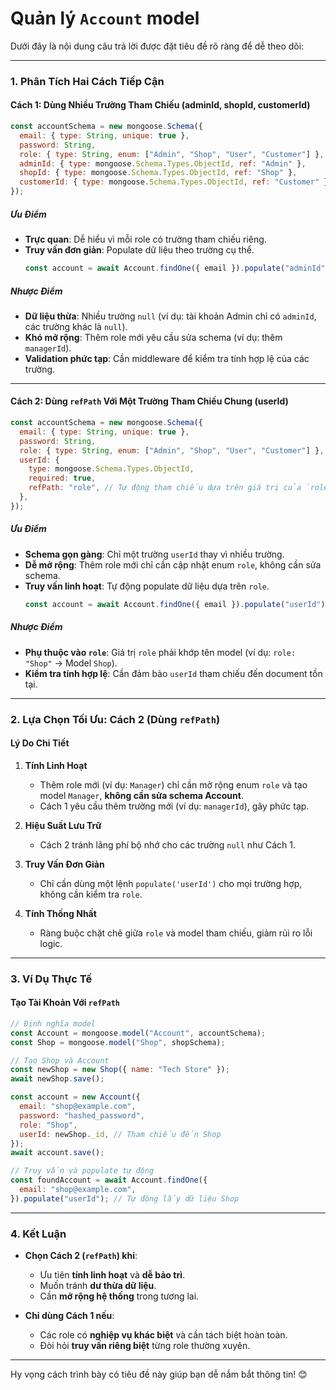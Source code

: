 # Quản lý `Account` model
Dưới đây là nội dung câu trả lời được đặt tiêu đề rõ ràng để dễ theo dõi:

---

### **1. Phân Tích Hai Cách Tiếp Cận**

#### **Cách 1: Dùng Nhiều Trường Tham Chiếu (adminId, shopId, customerId)**

```javascript
const accountSchema = new mongoose.Schema({
  email: { type: String, unique: true },
  password: String,
  role: { type: String, enum: ["Admin", "Shop", "User", "Customer"] },
  adminId: { type: mongoose.Schema.Types.ObjectId, ref: "Admin" },
  shopId: { type: mongoose.Schema.Types.ObjectId, ref: "Shop" },
  customerId: { type: mongoose.Schema.Types.ObjectId, ref: "Customer" },
});
```

##### **Ưu Điểm**

- **Trực quan**: Dễ hiểu vì mỗi role có trường tham chiếu riêng.
- **Truy vấn đơn giản**: Populate dữ liệu theo trường cụ thể.
  ```javascript
  const account = await Account.findOne({ email }).populate("adminId");
  ```

##### **Nhược Điểm**

- **Dữ liệu thừa**: Nhiều trường `null` (ví dụ: tài khoản Admin chỉ có `adminId`, các trường khác là `null`).
- **Khó mở rộng**: Thêm role mới yêu cầu sửa schema (ví dụ: thêm `managerId`).
- **Validation phức tạp**: Cần middleware để kiểm tra tính hợp lệ của các trường.

---

#### **Cách 2: Dùng `refPath` Với Một Trường Tham Chiếu Chung (userId)**

```javascript
const accountSchema = new mongoose.Schema({
  email: { type: String, unique: true },
  password: String,
  role: { type: String, enum: ["Admin", "Shop", "User", "Customer"] },
  userId: {
    type: mongoose.Schema.Types.ObjectId,
    required: true,
    refPath: "role", // Tự động tham chiếu dựa trên giá trị của `role`
  },
});
```

##### **Ưu Điểm**

- **Schema gọn gàng**: Chỉ một trường `userId` thay vì nhiều trường.
- **Dễ mở rộng**: Thêm role mới chỉ cần cập nhật enum `role`, không cần sửa schema.
- **Truy vấn linh hoạt**: Tự động populate dữ liệu dựa trên `role`.
  ```javascript
  const account = await Account.findOne({ email }).populate("userId");
  ```

##### **Nhược Điểm**

- **Phụ thuộc vào `role`**: Giá trị `role` phải khớp tên model (ví dụ: `role: "Shop"` → Model `Shop`).
- **Kiểm tra tính hợp lệ**: Cần đảm bảo `userId` tham chiếu đến document tồn tại.

---

### **2. Lựa Chọn Tối Ưu: Cách 2 (Dùng `refPath`)**

#### **Lý Do Chi Tiết**

1. **Tính Linh Hoạt**

   - Thêm role mới (ví dụ: `Manager`) chỉ cần mở rộng enum `role` và tạo model `Manager`, **không cần sửa schema Account**.
   - Cách 1 yêu cầu thêm trường mới (ví dụ: `managerId`), gây phức tạp.

2. **Hiệu Suất Lưu Trữ**

   - Cách 2 tránh lãng phí bộ nhớ cho các trường `null` như Cách 1.

3. **Truy Vấn Đơn Giản**

   - Chỉ cần dùng một lệnh `populate('userId')` cho mọi trường hợp, không cần kiểm tra `role`.

4. **Tính Thống Nhất**
   - Ràng buộc chặt chẽ giữa `role` và model tham chiếu, giảm rủi ro lỗi logic.

---

### **3. Ví Dụ Thực Tế**

#### **Tạo Tài Khoản Với `refPath`**

```javascript
// Định nghĩa model
const Account = mongoose.model("Account", accountSchema);
const Shop = mongoose.model("Shop", shopSchema);

// Tạo Shop và Account
const newShop = new Shop({ name: "Tech Store" });
await newShop.save();

const account = new Account({
  email: "shop@example.com",
  password: "hashed_password",
  role: "Shop",
  userId: newShop._id, // Tham chiếu đến Shop
});
await account.save();

// Truy vấn và populate tự động
const foundAccount = await Account.findOne({
  email: "shop@example.com",
}).populate("userId"); // Tự động lấy dữ liệu Shop
```

---

### **4. Kết Luận**

- **Chọn Cách 2 (`refPath`) khi**:

  - Ưu tiên **tính linh hoạt** và **dễ bảo trì**.
  - Muốn tránh **dư thừa dữ liệu**.
  - Cần **mở rộng hệ thống** trong tương lai.

- **Chỉ dùng Cách 1 nếu**:
  - Các role có **nghiệp vụ khác biệt** và cần tách biệt hoàn toàn.
  - Đòi hỏi **truy vấn riêng biệt** từng role thường xuyên.

---

Hy vọng cách trình bày có tiêu đề này giúp bạn dễ nắm bắt thông tin! 😊
